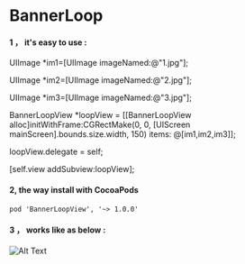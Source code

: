 # BannerLoop
 ####  1 ， it's easy to use :

  UIImage *im1=[UIImage imageNamed:@"1.jpg"];
  
  UIImage *im2=[UIImage imageNamed:@"2.jpg"];
  
  UIImage *im3=[UIImage imageNamed:@"3.jpg"];
    
  BannerLoopView *loopView = [[BannerLoopView alloc]initWithFrame:CGRectMake(0, 0, [UIScreen mainScreen].bounds.size.width, 150) items: @[im1,im2,im3]];
  
   loopView.delegate = self;
  
   [self.view addSubview:loopView];
   
####  2,  the way install with CocoaPods 

    pod 'BannerLoopView', '~> 1.0.0'
   

####  3 ， works like as below :

![Alt Text](https://github.com/tedy51/BannerLoop/raw/master/bannerLoop/loopView.gif)

